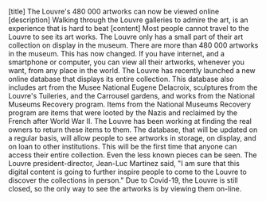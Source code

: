 [title]
The Louvre's 480 000 artworks can now be viewed online
[description]
Walking through the Louvre galleries to admire the art, is an experience that is hard to beat
[content]
Most people cannot travel to the Louvre to see its art works. The Louvre only has a small part of their art collection on display in the museum. There are more than 480 000 artworks in the museum.
This has now changed. If you have internet, and a smartphone or computer, you can view all their artworks, whenever you want, from any place in the world. The Louvre has recently launched a new online database that displays its entire collection. This database also includes art from the Musee National Eugene Delacroix, sculptures from the Louvre's Tuileries, and the Carrousel gardens, and works from the National Museums Recovery program.
Items from the National Museums Recovery program are items that were looted by the Nazis and reclaimed by the French after World War II. The Louvre has been working at finding the real owners to return these items to them.
The database, that will be updated on a regular basis, will allow people to see artworks in storage, on display, and on loan to other institutions.
This will be the first time that anyone can access their entire collection. Even the less known pieces can be seen. The Louvre president-director, Jean-Luc Martinez said, "I am sure that this digital content is going to further inspire people to come to the Louvre to discover the collections in person."
Due to Covid-19, the Louvre is still closed, so the only way to see the artworks is by viewing them on-line. 
